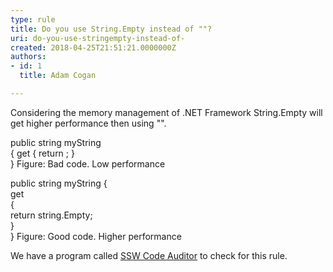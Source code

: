 ```yaml
---
type: rule
title: Do you use String.Empty instead of ""?
uri: do-you-use-stringempty-instead-of-
created: 2018-04-25T21:51:21.0000000Z
authors:
- id: 1
  title: Adam Cogan

---
```


Considering the memory management of .NET Framework String.Empty will get higher performance then using "".
 
​public string myString     
{
 get
 {
 return ;
 }     
}
Figure: Bad code. Low performance​​

public string myString
{     
 get     
 {     
 return string.Empty;     
 }     
}​
   Figure: Good code. Higher performance

We have a program called [SSW Code Auditor](https&#58;//www.ssw.com.au/ssw/CodeAuditor/Rules.aspx#TimeSpan) to check for this rule.​
